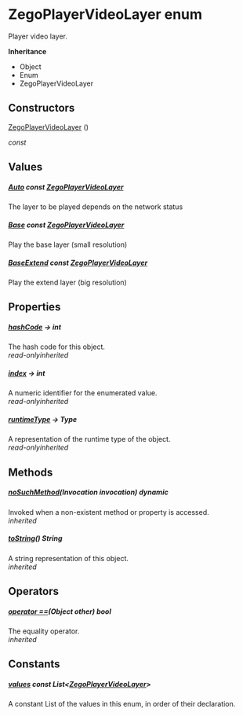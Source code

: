 


# ZegoPlayerVideoLayer enum







<p>Player video layer.</p>



**Inheritance**

- Object
- Enum
- ZegoPlayerVideoLayer






## Constructors

[ZegoPlayerVideoLayer](../zego_uikit_prebuilt_live_audio_room/ZegoPlayerVideoLayer/ZegoPlayerVideoLayer.md) ()

  _const_ 


## Values

##### [Auto](../zego_uikit_prebuilt_live_audio_room/ZegoPlayerVideoLayer.md) const [ZegoPlayerVideoLayer](../zego_uikit_prebuilt_live_audio_room/ZegoPlayerVideoLayer.md)



<p>The layer to be played depends on the network status</p>  




##### [Base](../zego_uikit_prebuilt_live_audio_room/ZegoPlayerVideoLayer.md) const [ZegoPlayerVideoLayer](../zego_uikit_prebuilt_live_audio_room/ZegoPlayerVideoLayer.md)



<p>Play the base layer (small resolution)</p>  




##### [BaseExtend](../zego_uikit_prebuilt_live_audio_room/ZegoPlayerVideoLayer.md) const [ZegoPlayerVideoLayer](../zego_uikit_prebuilt_live_audio_room/ZegoPlayerVideoLayer.md)



<p>Play the extend layer (big resolution)</p>  





## Properties

##### [hashCode](../zego_uikit_prebuilt_live_audio_room/ZegoPlayerVideoLayer/hashCode.md) &#8594; int



The hash code for this object.  
_<span class="feature">read-only</span><span class="feature">inherited</span>_



##### [index](../zego_uikit_prebuilt_live_audio_room/ZegoPlayerVideoLayer/index.md) &#8594; int



A numeric identifier for the enumerated value.  
_<span class="feature">read-only</span><span class="feature">inherited</span>_



##### [runtimeType](../zego_uikit_prebuilt_live_audio_room/ZegoPlayerVideoLayer/runtimeType.md) &#8594; Type



A representation of the runtime type of the object.  
_<span class="feature">read-only</span><span class="feature">inherited</span>_





## Methods

##### [noSuchMethod](../zego_uikit_prebuilt_live_audio_room/ZegoPlayerVideoLayer/noSuchMethod.md)(Invocation invocation) dynamic



Invoked when a non-existent method or property is accessed.  
_<span class="feature">inherited</span>_



##### [toString](../zego_uikit_prebuilt_live_audio_room/ZegoPlayerVideoLayer/toString.md)() String



A string representation of this object.  
_<span class="feature">inherited</span>_





## Operators

##### [operator ==](../zego_uikit_prebuilt_live_audio_room/ZegoPlayerVideoLayer/operator_equals.md)(Object other) bool



The equality operator.  
_<span class="feature">inherited</span>_










## Constants

##### [values](../zego_uikit_prebuilt_live_audio_room/ZegoPlayerVideoLayer/values-constant.md) const List&lt;[ZegoPlayerVideoLayer](../zego_uikit_prebuilt_live_audio_room/ZegoPlayerVideoLayer.md)>



A constant List of the values in this enum, in order of their declaration.  









